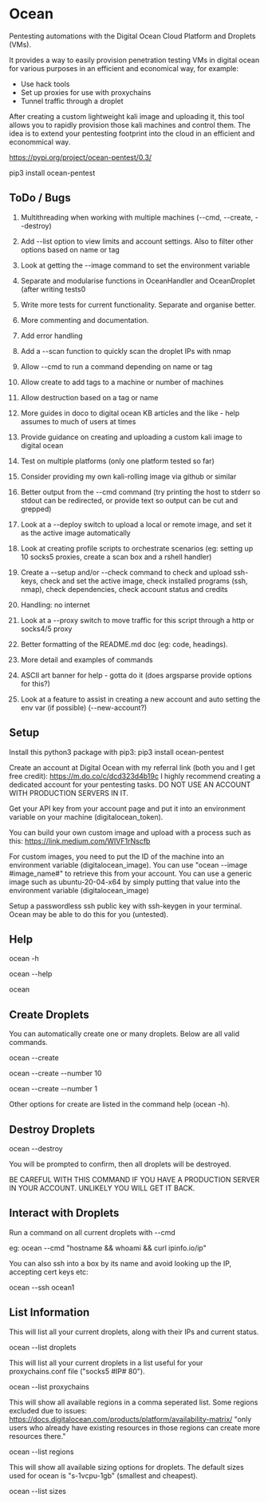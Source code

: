 Ocean
=====

Pentesting automations with the Digital Ocean Cloud Platform and Droplets (VMs).

It provides a way to easily provision penetration testing VMs in digital ocean for various purposes in an efficient and economical way, for example:
- Use hack tools
- Set up proxies for use with proxychains
- Tunnel traffic through a droplet

After creating a custom lightweight kali image and uploading it, this tool allows you to rapidly provision those kali machines and control them. The idea is to extend your pentesting footprint into the cloud in an efficient and econommical way.

https://pypi.org/project/ocean-pentest/0.3/

pip3 install ocean-pentest


ToDo / Bugs
-----------

1. Multithreading when working with multiple machines (--cmd, --create, --destroy)

2. Add --list option to view limits and account settings. Also to filter other options based on name or tag

3. Look at getting the --image command to set the environment variable

4. Separate and modularise functions in OceanHandler and OceanDroplet (after writing tests0

5. Write more tests for current functionality. Separate and organise better.

6. More commenting and documentation.

7. Add error handling

8. Add a --scan function to quickly scan the droplet IPs with nmap

9. Allow --cmd to run a command depending on name or tag

10. Allow create to add tags to a machine or number of machines

11. Allow destruction based on a tag or name

12. More guides in doco to digital ocean KB articles and the like - help assumes to much of users at times

13. Provide guidance on creating and uploading a custom kali image to digital ocean

14. Test on multiple platforms (only one platform tested so far)

15. Consider providing my own kali-rolling image via github or similar

16. Better output from the --cmd command (try printing the host to stderr so stdout can be redirected, or provide text so output can be cut and grepped)

17. Look at a --deploy switch to upload a local or remote image, and set it as the active image automatically 

18. Look at creating profile scripts to orchestrate scenarios (eg: setting up 10 socks5 proxies, create a scan box and a rshell handler)

19. Create a --setup and/or --check command to check and upload ssh-keys, check and set the active image, check installed programs (ssh, nmap), check dependencies, check account status and credits

20. Handling: no internet

21. Look at a --proxy switch to move traffic for this script through a http or socks4/5 proxy

22. Better formatting of the README.md doc (eg: code, headings).

23. More detail and examples of commands

24. ASCII art banner for help - gotta do it (does argsparse provide options for this?)

25. Look at a feature to assist in creating a new account and auto setting the env var (if possible) (--new-account?)


Setup
-----

Install this python3 package with pip3: pip3 install ocean-pentest

Create an account at Digital Ocean with my referral link (both you and I get free credit): https://m.do.co/c/dcd323d4b19c
I highly recommend creating a dedicated account for your pentesting tasks. DO NOT USE AN ACCOUNT WITH PRODUCTION SERVERS IN IT.

Get your API key from your account page and put it into an environment variable on your machine (digitalocean_token).

You can build your own custom image and upload with a process such as this: https://link.medium.com/WIVF1rNscfb 

For custom images, you need to put the ID of the machine into an environment variable (digitalocean_image). You can use "ocean --image #image_name#" to retrieve this from your account.
You can use a generic image such as ubuntu-20-04-x64 by simply putting that value into the environment variable (digitalocean_image)

Setup a passwordless ssh public key with ssh-keygen in your terminal. Ocean may be able to do this for you (untested).


Help
----

ocean -h

ocean --help

ocean


Create Droplets
----------------

You can automatically create one or many droplets. Below are all valid commands.

ocean --create

ocean --create --number 10

ocean --create --number 1

Other options for create are listed in the command help (ocean -h).


Destroy Droplets
----------------

ocean --destroy

You will be prompted to confirm, then all droplets will be destroyed.

BE CAREFUL WITH THIS COMMAND IF YOU HAVE A PRODUCTION SERVER IN YOUR ACCOUNT. UNLIKELY YOU WILL GET IT BACK.


Interact with Droplets
----------------------

Run a command on all current droplets with --cmd

eg: ocean --cmd "hostname && whoami && curl ipinfo.io/ip"

You can also ssh into a box by its name and avoid looking up the IP, accepting cert keys etc:

ocean --ssh ocean1


List Information
----------------

This will list all your current droplets, along with their IPs and current status.

ocean --list droplets

This will list all your current droplets in a list useful for your proxychains.conf file ("socks5 #IP# 80").

ocean --list proxychains

This will show all available regions in a comma seperated list.
Some regions excluded due to issues: https://docs.digitalocean.com/products/platform/availability-matrix/
"only users who already have existing resources in those regions can create more resources there."

ocean --list regions

This will show all available sizing options for droplets. The default sizes used for ocean is "s-1vcpu-1gb" (smallest and cheapest).

ocean --list sizes